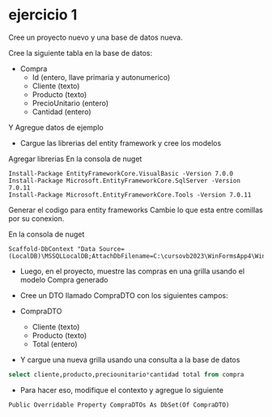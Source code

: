 # ejercicio 1

Cree un proyecto nuevo y una base de datos nueva.

Cree la siguiente tabla en la base de datos:
* Compra
   * Id (entero, llave primaria y autonumerico)
   * Cliente (texto)
   * Producto (texto)
   * PrecioUnitario (entero)
   * Cantidad (entero)
   
Y Agregue datos de ejemplo

* Cargue las librerias del entity framework y cree los modelos

Agregar librerias
En la consola de nuget
```
Install-Package EntityFrameworkCore.VisualBasic -Version 7.0.0
Install-Package Microsoft.EntityFrameworkCore.SqlServer -Version 7.0.11
Install-Package Microsoft.EntityFrameworkCore.Tools -Version 7.0.11
```
Generar el codigo para entity frameworks
Cambie lo que esta entre comillas por su conexion.

En la consola de nuget
```
Scaffold-DbContext "Data Source=(LocalDB)\MSSQLLocalDB;AttachDbFilename=C:\cursovb2023\WinFormsApp4\WinFormsApp4\b
```


* Luego, en el proyecto, muestre las compras en una grilla usando el modelo Compra generado
* Cree un DTO llamado CompraDTO con los siguientes campos:

* CompraDTO
   * Cliente (texto)
   * Producto (texto)
   * Total (entero)
* Y cargue una nueva grilla usando una consulta a la base de datos

```sql
select cliente,producto,preciounitario*cantidad total from compra
```
* Para hacer eso, modifique el contexto y agregue lo siguiente

```vbnet
Public Overridable Property CompraDTOs As DbSet(Of CompraDTO)
```

